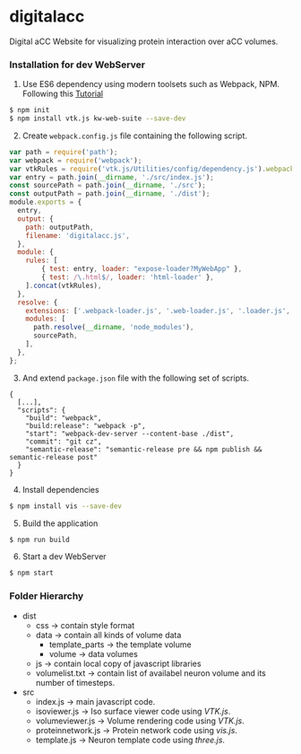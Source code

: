 # digitalacc
Digital aCC Website for visualizing protein interaction over aCC volumes.


### Installation for dev WebServer

1. Use ES6 dependency using modern toolsets such as Webpack, NPM. Following this [Tutorial](https://kitware.github.io/vtk-js/docs/intro_vtk_as_es6_dependency.html)
```sh
$ npm init
$ npm install vtk.js kw-web-suite --save-dev
```

2. Create `webpack.config.js` file containing the following script.
```javascript
var path = require('path');
var webpack = require('webpack');
var vtkRules = require('vtk.js/Utilities/config/dependency.js').webpack.v2.rules;
var entry = path.join(__dirname, './src/index.js');
const sourcePath = path.join(__dirname, './src');
const outputPath = path.join(__dirname, './dist');
module.exports = {
  entry,
  output: {
    path: outputPath,
    filename: 'digitalacc.js',
  },
  module: {
    rules: [
        { test: entry, loader: "expose-loader?MyWebApp" },
        { test: /\.html$/, loader: 'html-loader' },
    ].concat(vtkRules),
  },
  resolve: {
    extensions: ['.webpack-loader.js', '.web-loader.js', '.loader.js', '.js', '.jsx'],
    modules: [
      path.resolve(__dirname, 'node_modules'),
      sourcePath,
    ],
  },
};
```

3. And extend `package.json` file with the following set of scripts.
```
{
  [...],
  "scripts": {
    "build": "webpack",
    "build:release": "webpack -p",
    "start": "webpack-dev-server --content-base ./dist",
    "commit": "git cz",
    "semantic-release": "semantic-release pre && npm publish && semantic-release post"
  }
}
```

4. Install dependencies
```sh
$ npm install vis --save-dev
```

5. Build the application
```sh
$ npm run build
```

6. Start a dev WebServer
```sh
$ npm start
```

### Folder Hierarchy
* dist
    * css -> contain style format
    * data -> contain all kinds of volume data
        * template_parts -> the template volume
        * volume -> data volumes
    * js -> contain local copy of javascript libraries
    * volumelist.txt -> contain list of availabel neuron volume and its number of timesteps.
* src
    * index.js -> main javascript code.
    * isoviewer.js -> Iso surface viewer code using *VTK.js*.
    * volumeviewer.js -> Volume rendering code using *VTK.js*.
    * proteinnetwork.js -> Protein network code using *vis.js*.
    * template.js -> Neuron template code using *three.js*.